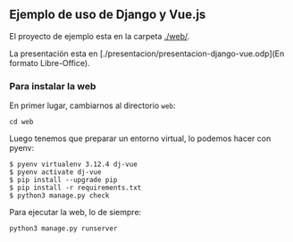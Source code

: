 ## Ejemplo de uso de Django y Vue.js

El proyecto de ejemplo esta en la carpeta [./web/](./web).

La presentación esta en [./presentacion/presentacion-django-vue.odp](En formato
Libre-Office).

### Para instalar la web

En primer lugar, cambiarnos al directorio `web`:

    cd web

Luego tenemos que preparar un entorno virtual, lo podemos hacer con pyenv:

    $ pyenv virtualenv 3.12.4 dj-vue
    $ pyenv activate dj-vue
    $ pip install --upgrade pip
    $ pip install -r requirements.txt
    $ python3 manage.py check

    
Para ejecutar la web, lo de siempre:

    python3 manage.py runserver



